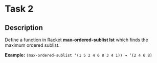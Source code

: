 # Task 2

## Description
Define a function in Racket **max-ordered-sublist lst** which finds the maximum ordered sublist.

 **Example:**
 ```(max-ordered-sublist ‘(1 5 2 4 6 8 3 4 1)) → ‘(2 4 6 8)```
